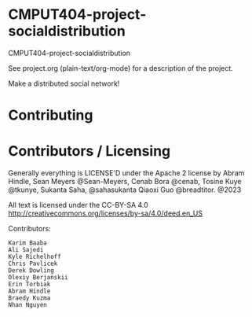 CMPUT404-project-socialdistribution
===================================

CMPUT404-project-socialdistribution

See project.org (plain-text/org-mode) for a description of the project.

Make a distributed social network!

Contributing
============







Contributors / Licensing
========================

Generally everything is LICENSE'D under the Apache 2 license by Abram Hindle, Sean Meyers @Sean-Meyers, Cenab Bora @cenab, Tosine Kuye @tkunye, Sukanta Saha, @sahasukanta Qiaoxi Guo @breadtitor. @2023

All text is licensed under the CC-BY-SA 4.0 http://creativecommons.org/licenses/by-sa/4.0/deed.en_US

Contributors:

    Karim Baaba
    Ali Sajedi
    Kyle Richelhoff
    Chris Pavlicek
    Derek Dowling
    Olexiy Berjanskii
    Erin Torbiak
    Abram Hindle
    Braedy Kuzma
    Nhan Nguyen 

